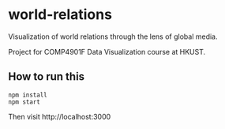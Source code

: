 # world-relations
Visualization of world relations through the lens of global media.

Project for COMP4901F Data Visualization course at HKUST.

## How to run this
```
npm install
npm start
```

Then visit http://localhost:3000
